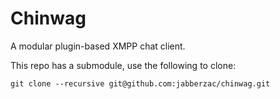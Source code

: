 Chinwag
=======

A modular plugin-based XMPP chat client.

This repo has a submodule, use the following to clone:

```git clone --recursive git@github.com:jabberzac/chinwag.git```
